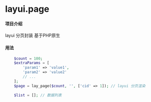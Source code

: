 # layui.page

#### 项目介绍
layui 分页封装 基于PHP原生

#### 用法
~~~php
    $count = 100;
    $extraParams = [
        'param1' => 'value1',
        'param2' => 'value2'
        // ...
    ];
    $page = lay_page($count, '', ['cid' => 1]); // layui 分页渲染
    
    $list = []; // 数据列表
~~~
